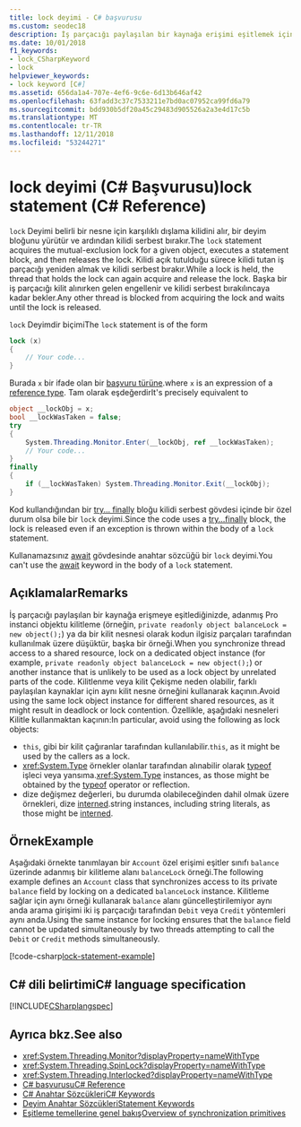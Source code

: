 ```yaml
---
title: lock deyimi - C# başvurusu
ms.custom: seodec18
description: İş parçacığı paylaşılan bir kaynağa erişimi eşitlemek için C# lock deyiminin kullanın
ms.date: 10/01/2018
f1_keywords:
- lock_CSharpKeyword
- lock
helpviewer_keywords:
- lock keyword [C#]
ms.assetid: 656da1a4-707e-4ef6-9c6e-6d13b646af42
ms.openlocfilehash: 63fadd3c37c7533211e7bd0ac07952ca99fd6a79
ms.sourcegitcommit: bdd930b5df20a45c29483d905526a2a3e4d17c5b
ms.translationtype: MT
ms.contentlocale: tr-TR
ms.lasthandoff: 12/11/2018
ms.locfileid: "53244271"
---
```

# <a name="lock-statement-c-reference"></a><span data-ttu-id="2d687-103">lock deyimi (C# Başvurusu)</span><span class="sxs-lookup"><span data-stu-id="2d687-103">lock statement (C# Reference)</span></span>

<span data-ttu-id="2d687-104">`lock` Deyimi belirli bir nesne için karşılıklı dışlama kilidini alır, bir deyim bloğunu yürütür ve ardından kilidi serbest bırakır.</span><span class="sxs-lookup"><span data-stu-id="2d687-104">The `lock` statement acquires the mutual-exclusion lock for a given object, executes a statement block, and then releases the lock.</span></span> <span data-ttu-id="2d687-105">Kilidi açık tutulduğu sürece kilidi tutan iş parçacığı yeniden almak ve kilidi serbest bırakır.</span><span class="sxs-lookup"><span data-stu-id="2d687-105">While a lock is held, the thread that holds the lock can again acquire and release the lock.</span></span> <span data-ttu-id="2d687-106">Başka bir iş parçacığı kilit alınırken gelen engellenir ve kilidi serbest bırakılıncaya kadar bekler.</span><span class="sxs-lookup"><span data-stu-id="2d687-106">Any other thread is blocked from acquiring the lock and waits until the lock is released.</span></span>

<span data-ttu-id="2d687-107">`lock` Deyimdir biçimi</span><span class="sxs-lookup"><span data-stu-id="2d687-107">The `lock` statement is of the form</span></span>

```csharp
lock (x)
{
    // Your code...
}
```

<span data-ttu-id="2d687-108">Burada `x` bir ifade olan bir [başvuru türüne](reference-types.md).</span><span class="sxs-lookup"><span data-stu-id="2d687-108">where `x` is an expression of a [reference type](reference-types.md).</span></span> <span data-ttu-id="2d687-109">Tam olarak eşdeğerdir</span><span class="sxs-lookup"><span data-stu-id="2d687-109">It's precisely equivalent to</span></span>

```csharp
object __lockObj = x;
bool __lockWasTaken = false;
try
{
    System.Threading.Monitor.Enter(__lockObj, ref __lockWasTaken);
    // Your code...
}
finally
{
    if (__lockWasTaken) System.Threading.Monitor.Exit(__lockObj);
}
```

<span data-ttu-id="2d687-110">Kod kullandığından bir [try... finally](try-finally.md) bloğu kilidi serbest gövdesi içinde bir özel durum olsa bile bir `lock` deyimi.</span><span class="sxs-lookup"><span data-stu-id="2d687-110">Since the code uses a [try...finally](try-finally.md) block, the lock is released even if an exception is thrown within the body of a `lock` statement.</span></span>

<span data-ttu-id="2d687-111">Kullanamazsınız [await](await.md) gövdesinde anahtar sözcüğü bir `lock` deyimi.</span><span class="sxs-lookup"><span data-stu-id="2d687-111">You can't use the [await](await.md) keyword in the body of a `lock` statement.</span></span>

## <a name="remarks"></a><span data-ttu-id="2d687-112">Açıklamalar</span><span class="sxs-lookup"><span data-stu-id="2d687-112">Remarks</span></span>

<span data-ttu-id="2d687-113">İş parçacığı paylaşılan bir kaynağa erişmeye eşitlediğinizde, adanmış Pro instanci objektu kilitleme (örneğin, `private readonly object balanceLock = new object();`) ya da bir kilit nesnesi olarak kodun ilgisiz parçaları tarafından kullanılmak üzere düşüktür, başka bir örneği.</span><span class="sxs-lookup"><span data-stu-id="2d687-113">When you synchronize thread access to a shared resource, lock on a dedicated object instance (for example, `private readonly object balanceLock = new object();`) or another instance that is unlikely to be used as a lock object by unrelated parts of the code.</span></span> <span data-ttu-id="2d687-114">Kilitlenme veya kilit Çekişme neden olabilir, farklı paylaşılan kaynaklar için aynı kilit nesne örneğini kullanarak kaçının.</span><span class="sxs-lookup"><span data-stu-id="2d687-114">Avoid using the same lock object instance for different shared resources, as it might result in deadlock or lock contention.</span></span> <span data-ttu-id="2d687-115">Özellikle, aşağıdaki nesneleri Kilitle kullanmaktan kaçının:</span><span class="sxs-lookup"><span data-stu-id="2d687-115">In particular, avoid using the following as lock objects:</span></span>

- <span data-ttu-id="2d687-116">`this`, gibi bir kilit çağıranlar tarafından kullanılabilir.</span><span class="sxs-lookup"><span data-stu-id="2d687-116">`this`, as it might be used by the callers as a lock.</span></span>
- <span data-ttu-id="2d687-117"><xref:System.Type> örnekler olanlar tarafından alınabilir olarak [typeof](typeof.md) işleci veya yansıma.</span><span class="sxs-lookup"><span data-stu-id="2d687-117"><xref:System.Type> instances, as those might be obtained by the [typeof](typeof.md) operator or reflection.</span></span>
- <span data-ttu-id="2d687-118">dize değişmez değerleri, bu durumda olabileceğinden dahil olmak üzere örnekleri, dize [interned](/dotnet/api/system.string.intern#remarks).</span><span class="sxs-lookup"><span data-stu-id="2d687-118">string instances, including string literals, as those might be [interned](/dotnet/api/system.string.intern#remarks).</span></span>

## <a name="example"></a><span data-ttu-id="2d687-119">Örnek</span><span class="sxs-lookup"><span data-stu-id="2d687-119">Example</span></span>

<span data-ttu-id="2d687-120">Aşağıdaki örnekte tanımlayan bir `Account` özel erişimi eşitler sınıfı `balance` üzerinde adanmış bir kilitleme alanı `balanceLock` örneği.</span><span class="sxs-lookup"><span data-stu-id="2d687-120">The following example defines an `Account` class that synchronizes access to its private `balance` field by locking on a dedicated `balanceLock` instance.</span></span> <span data-ttu-id="2d687-121">Kilitleme sağlar için aynı örneği kullanarak `balance` alanı güncelleştirilemiyor aynı anda arama girişimi iki iş parçacığı tarafından `Debit` veya `Credit` yöntemleri aynı anda.</span><span class="sxs-lookup"><span data-stu-id="2d687-121">Using the same instance for locking ensures that the `balance` field cannot be updated simultaneously by two threads attempting to call the `Debit` or `Credit` methods simultaneously.</span></span>

[!code-csharp[lock-statement-example](~/samples/snippets/csharp/keywords/LockStatementExample.cs)]

## <a name="c-language-specification"></a><span data-ttu-id="2d687-122">C# dili belirtimi</span><span class="sxs-lookup"><span data-stu-id="2d687-122">C# language specification</span></span>

[!INCLUDE[CSharplangspec](~/includes/csharplangspec-md.md)]

## <a name="see-also"></a><span data-ttu-id="2d687-123">Ayrıca bkz.</span><span class="sxs-lookup"><span data-stu-id="2d687-123">See also</span></span>

- <xref:System.Threading.Monitor?displayProperty=nameWithType>
- <xref:System.Threading.SpinLock?displayProperty=nameWithType>
- <xref:System.Threading.Interlocked?displayProperty=nameWithType>
- [<span data-ttu-id="2d687-124">C# başvurusu</span><span class="sxs-lookup"><span data-stu-id="2d687-124">C# Reference</span></span>](../index.md)
- [<span data-ttu-id="2d687-125">C# Anahtar Sözcükleri</span><span class="sxs-lookup"><span data-stu-id="2d687-125">C# Keywords</span></span>](index.md)
- [<span data-ttu-id="2d687-126">Deyim Anahtar Sözcükleri</span><span class="sxs-lookup"><span data-stu-id="2d687-126">Statement Keywords</span></span>](statement-keywords.md)
- [<span data-ttu-id="2d687-127">Eşitleme temellerine genel bakış</span><span class="sxs-lookup"><span data-stu-id="2d687-127">Overview of synchronization primitives</span></span>](../../../standard/threading/overview-of-synchronization-primitives.md)